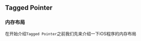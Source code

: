 ## Tagged Pointer



### 内存布局
在开始介绍`Tagged Pointer`之前我们先来介绍一下iOS程序的内存布局


























































